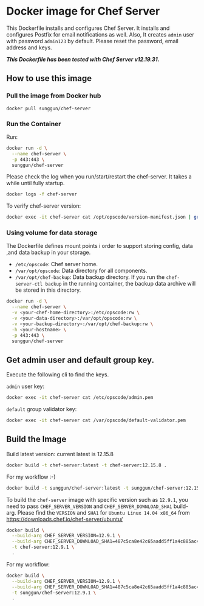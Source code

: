 # Docker image for Chef Server

This Dockerfile installs and configures Chef Server. It installs and configures Postfix for email notifications as well.
Also, It creates `admin` user with password `admin123` by default. Please reset the password, email address and keys.

***This Dockerfile has been tested with Chef Server v12.19.31.***

## How to use this image

### Pull the image from Docker hub

```
docker pull sunggun/chef-server
```

### Run the Container

Run:
```bash
docker run -d \
  --name chef-server \
  -p 443:443 \
  sunggun/chef-server
```

Please check the log when you run/start/restart the chef-server. It takes a while until fully startup.
```bash
docker logs -f chef-server
```

To verify chef-server version:
```bash
docker exec -it chef-server cat /opt/opscode/version-manifest.json | grep build_version
```

### Using volume for data storage
The Dockerfile defines mount points i order to support storing config, data ,and data backup in your storage.

* `/etc/opscode`: Chef server home.
* `/var/opt/opscode`: Data directory for all components.
* `/var/opt/chef-backup`: Data backup directory. If you run the `chef-server-ctl backup` in the running container, the backup data archive will be stored in this directory.

```bash
docker run -d \
  --name chef-server \
  -v <your-chef-home-directory>:/etc/opscode:rw \
  -v <your-data-directory>:/var/opt/opscode:rw \
  -v <your-backup-directory>:/var/opt/chef-backup:rw \
  -h <your-hostname> \
  -p 443:443 \
  sunggun/chef-server
```

## Get admin user and default group key.

Execute the following cli to find the keys.

`admin` user key:
```bash
docker exec -it chef-server cat /etc/opscode/admin.pem
```

`default` group validator key:
```bash
docker exec -it chef-server cat /var/opscode/default-validator.pem
```

## Build the Image

Build latest version: current latest is 12.15.8
```bash
docker build -t chef-server:latest -t chef-server:12.15.8 .
```

For my workflow :-)
```bash
docker build -t sunggun/chef-server:latest -t sunggun/chef-server:12.15.8 .
```

To build the `chef-server` image with specific version such as `12.9.1`, you need to pass `CHEF_SERVER_VERSION` and `CHEF_SERVER_DOWNLOAD_SHA1` build-arg.
Please find the `VERSION` and `SHA1` for `Ubuntu Linux 14.04 x86_64` from <https://downloads.chef.io/chef-server/ubuntu/>

```bash
docker build \
  --build-arg CHEF_SERVER_VERSION=12.9.1 \
  --build-arg CHEF_SERVER_DOWNLOAD_SHA1=487c5ca8e42c65aadd5ff1a4c885ac4f0acefa2c \
  -t chef-server:12.9.1 \
  .
```

For my workflow:
```bash
docker build \
  --build-arg CHEF_SERVER_VERSION=12.9.1 \
  --build-arg CHEF_SERVER_DOWNLOAD_SHA1=487c5ca8e42c65aadd5ff1a4c885ac4f0acefa2c \
  -t sunggun/chef-server:12.9.1 \
  .
```

